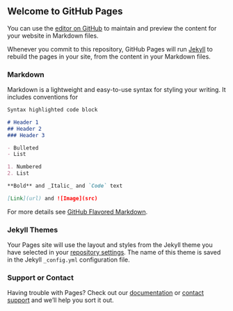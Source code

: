 ## Welcome to GitHub Pages

<script type="text/javascript">
window.mcwcSettings = {
  serviceName: 'widget01.mc-tb.maaiiconnect.com',
};
!function(e,t,c){var n,s=e.getElementsByTagName(t)[0];e.getElementById(c)||(n=e.createElement(t),n.id=c,n.defer=!0,n.src="https://mcwc.mc-tb.maaiiconnect.com/mcwc/mcwc.js",s.parentNode.insertBefore(n,s))}(document,"script", "mcwc-sdk");
</script>

You can use the [editor on GitHub](https://github.com/ayipm800/widgettest02/edit/master/index.md) to maintain and preview the content for your website in Markdown files.

Whenever you commit to this repository, GitHub Pages will run [Jekyll](https://jekyllrb.com/) to rebuild the pages in your site, from the content in your Markdown files.

### Markdown

Markdown is a lightweight and easy-to-use syntax for styling your writing. It includes conventions for

```markdown
Syntax highlighted code block

# Header 1
## Header 2
### Header 3

- Bulleted
- List

1. Numbered
2. List

**Bold** and _Italic_ and `Code` text

[Link](url) and ![Image](src)
```

For more details see [GitHub Flavored Markdown](https://guides.github.com/features/mastering-markdown/).

### Jekyll Themes

Your Pages site will use the layout and styles from the Jekyll theme you have selected in your [repository settings](https://github.com/ayipm800/widgettest02/settings). The name of this theme is saved in the Jekyll `_config.yml` configuration file.

### Support or Contact

Having trouble with Pages? Check out our [documentation](https://help.github.com/categories/github-pages-basics/) or [contact support](https://github.com/contact) and we’ll help you sort it out.
